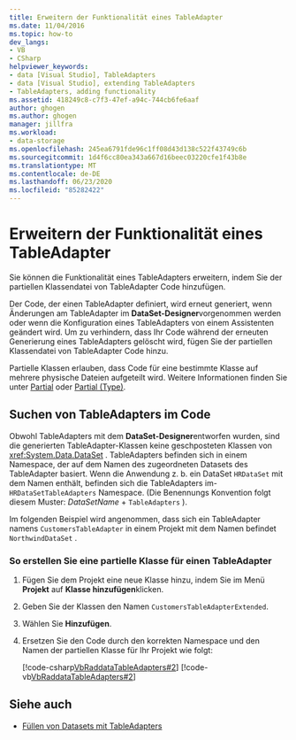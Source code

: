 ```yaml
---
title: Erweitern der Funktionalität eines TableAdapter
ms.date: 11/04/2016
ms.topic: how-to
dev_langs:
- VB
- CSharp
helpviewer_keywords:
- data [Visual Studio], TableAdapters
- data [Visual Studio], extending TableAdapters
- TableAdapters, adding functionality
ms.assetid: 418249c8-c7f3-47ef-a94c-744cb6fe6aaf
author: ghogen
ms.author: ghogen
manager: jillfra
ms.workload:
- data-storage
ms.openlocfilehash: 245ea6791fde96c1ff08d43d138c522f43749c6b
ms.sourcegitcommit: 1d4f6cc80ea343a667d16beec03220cfe1f43b8e
ms.translationtype: MT
ms.contentlocale: de-DE
ms.lasthandoff: 06/23/2020
ms.locfileid: "85282422"
---
```

# <a name="extend-the-functionality-of-a-tableadapter"></a>Erweitern der Funktionalität eines TableAdapter

Sie können die Funktionalität eines TableAdapters erweitern, indem Sie der partiellen Klassendatei von TableAdapter Code hinzufügen.

Der Code, der einen TableAdapter definiert, wird erneut generiert, wenn Änderungen am TableAdapter im **DataSet-Designer**vorgenommen werden oder wenn die Konfiguration eines TableAdapters von einem Assistenten geändert wird. Um zu verhindern, dass Ihr Code während der erneuten Generierung eines TableAdapters gelöscht wird, fügen Sie der partiellen Klassendatei von TableAdapter Code hinzu.

Partielle Klassen erlauben, dass Code für eine bestimmte Klasse auf mehrere physische Dateien aufgeteilt wird. Weitere Informationen finden Sie unter [Partial](/dotnet/visual-basic/language-reference/modifiers/partial) oder [Partial (Type)](/dotnet/csharp/language-reference/keywords/partial-type).

## <a name="locate-tableadapters-in-code"></a>Suchen von TableAdapters im Code

Obwohl TableAdapters mit dem **DataSet-Designer**entworfen wurden, sind die generierten TableAdapter-Klassen keine geschposteten Klassen von <xref:System.Data.DataSet> . TableAdapters befinden sich in einem Namespace, der auf dem Namen des zugeordneten Datasets des TableAdapter basiert. Wenn die Anwendung z. b. ein DataSet `HRDataSet` mit dem Namen enthält, befinden sich die TableAdapters im- `HRDataSetTableAdapters` Namespace. (Die Benennungs Konvention folgt diesem Muster: *DataSetName*  +  `TableAdapters` ).

Im folgenden Beispiel wird angenommen, dass sich ein TableAdapter namens `CustomersTableAdapter` in einem Projekt mit dem Namen befindet `NorthwindDataSet` .

### <a name="to-create-a-partial-class-for-a-tableadapter"></a>So erstellen Sie eine partielle Klasse für einen TableAdapter

1. Fügen Sie dem Projekt eine neue Klasse hinzu, indem Sie im Menü **Projekt** auf **Klasse hinzufügen**klicken.

2. Geben Sie der Klassen den Namen `CustomersTableAdapterExtended`.

3. Wählen Sie **Hinzufügen**.

4. Ersetzen Sie den Code durch den korrekten Namespace und den Namen der partiellen Klasse für Ihr Projekt wie folgt:

     [!code-csharp[VbRaddataTableAdapters#2](../data-tools/codesnippet/CSharp/extend-the-functionality-of-a-tableadapter_1.cs)]
     [!code-vb[VbRaddataTableAdapters#2](../data-tools/codesnippet/VisualBasic/extend-the-functionality-of-a-tableadapter_1.vb)]

## <a name="see-also"></a>Siehe auch

- [Füllen von Datasets mit TableAdapters](../data-tools/fill-datasets-by-using-tableadapters.md)
